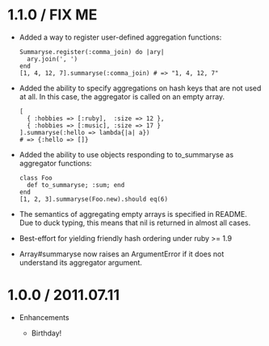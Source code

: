 # 1.1.0 / FIX ME

  * Added a way to register user-defined aggregation functions:

        Summaryse.register(:comma_join) do |ary|
          ary.join(', ')
        end
        [1, 4, 12, 7].summaryse(:comma_join) # => "1, 4, 12, 7"

  * Added the ability to specify aggregations on hash keys that are not used at
    all. In this case, the aggregator is called on an empty array.

        [
          { :hobbies => [:ruby],  :size => 12 },
          { :hobbies => [:music], :size => 17 }
        ].summaryse(:hello => lambda{|a| a})
        # => {:hello => []}

  * Added the ability to use objects responding to to_summaryse as aggregator
    functions:

        class Foo
          def to_summaryse; :sum; end
        end
        [1, 2, 3].summaryse(Foo.new).should eq(6)

  * The semantics of aggregating empty arrays is specified in README. Due to
    duck typing, this means that nil is returned in almost all cases.

  * Best-effort for yielding friendly hash ordering under ruby >= 1.9
  
  * Array#summaryse now raises an ArgumentError if it does not understand its
    aggregator argument.

# 1.0.0 / 2011.07.11

* Enhancements

  * Birthday!
